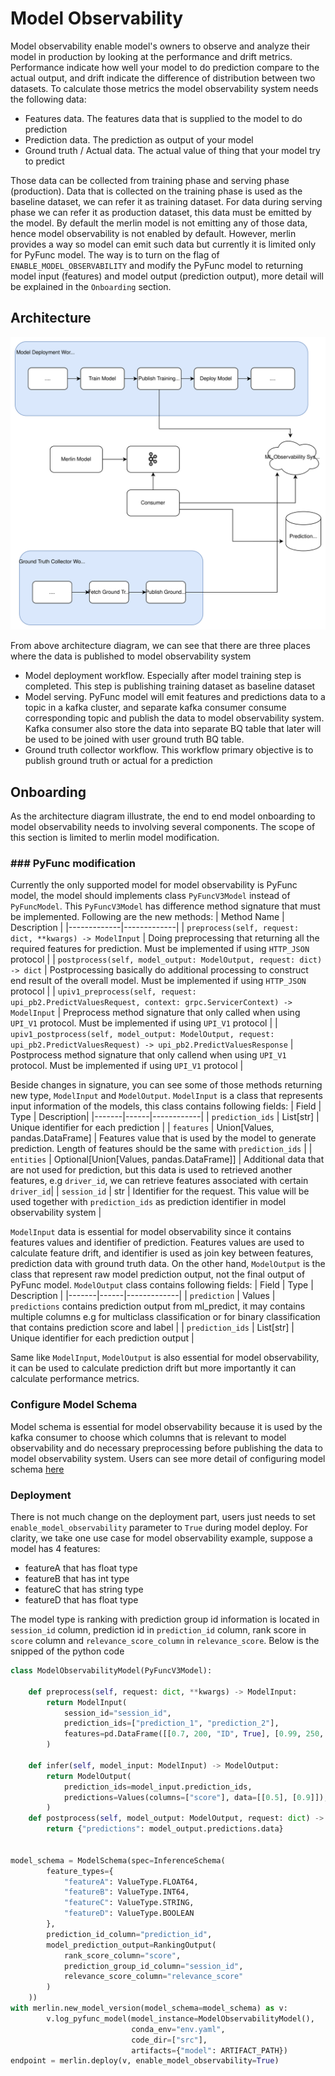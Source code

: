 <!-- page-title: Model Observability -->
# Model Observability
Model observability enable model's owners to observe and analyze their model in production by looking at the performance and drift metrics. Performance indicate how well your model to do prediction compare to the actual output, and drift indicate the difference of distribution between two datasets. To calculate those metrics the model observability system needs the following data:
* Features data. The features data that is supplied to the model to do prediction
* Prediction data. The prediction as output of your model
* Ground truth / Actual data. The actual value of thing that your model try to predict

Those data can be collected from training phase and serving phase (production). Data that is collected on the training phase is used as the baseline dataset, we can refer it as training dataset. For data during serving phase we can refer it as production dataset, this data must be emitted by the model. By default the merlin model is not emitting any of those data, hence model observability is not enabled by default. However, merlin provides a way so model can emit such data but currently it is limited only for PyFunc model. The way is to turn on the flag of `ENABLE_MODEL_OBSERVABILITY` and modify the PyFunc model to returning model input (features) and model output (prediction output), more detail will be explained in the `Onboarding` section.

## Architecture

![architecture](../../diagrams/model_observability.drawio.svg)

From above architecture diagram, we can see that there are three places where the data is published to model observability system
* Model deployment workflow. Especially after model training step is completed. This step is publishing training dataset as baseline dataset
* Model serving. PyFunc model will emit features and predictions data to a topic in a kafka cluster, and separate kafka consumer consume corresponding topic and publish the data to model observability system. Kafka consumer also store the data into separate BQ table that later will be used to be joined with user ground truth BQ table.
* Ground truth collector workflow. This workflow primary objective is to publish ground truth or actual for a prediction

## Onboarding
As the architecture diagram illustrate, the end to end model onboarding to model observability needs to involving several components. The scope of this section is limited to merlin model modification. 

### ### PyFunc modification
Currently the only supported model for model observability is PyFunc model, the model should implements class `PyFuncV3Model` instead of `PyFuncModel`. This `PyFuncV3Model` has difference method signature that must be implemented. Following are the new methods:
| Method Name | Description |
|-------------|-------------|
| `preprocess(self, request: dict, **kwargs) -> ModelInput` | Doing preprocessing that returning all the required features for prediction. Must be implemented if using `HTTP_JSON` protocol |
| `postprocess(self, model_output: ModelOutput, request: dict) -> dict` | Postprocessing basically do additional processing to construct end result of the overall model. Must be implemented if using `HTTP_JSON` protocol |
| `upiv1_preprocess(self, request: upi_pb2.PredictValuesRequest, context: grpc.ServicerContext) -> ModelInput` | Preprocess method signature that only called when using `UPI_V1` protocol. Must be implemented if using `UPI_V1` protocol |
| `upiv1_postprocess(self, model_output: ModelOutput, request: upi_pb2.PredictValuesRequest) -> upi_pb2.PredictValuesResponse` | Postprocess method signature that only callend when using `UPI_V1` protocol. Must be implemented if using `UPI_V1` protocol |

Beside changes in signature, you can see some of those methods returning new type, `ModelInput` and `ModelOutput`. `ModelInput` is a class that represents input information of the models, this class contains following fields:
| Field | Type | Description|
|-------|------|------------|
| `prediction_ids` | List[str] | Unique identifier for each prediction |
| `features` | Union[Values, pandas.DataFrame] | Features value that is used by the model to generate prediction. Length of features should be the same with `prediction_ids` | 
| `entities` | Optional[Union[Values, pandas.DataFrame]] | Additional data that are not used for prediction, but this data is used to retrieved another features, e.g `driver_id`, we can retrieve features associated with certain `driver_id`|
| `session_id` | str | Identifier for the request. This value will be used together with `prediction_ids` as prediction identifier in model observability system  |

`ModelInput` data is essential for model observability since it contains features values and identifier of prediction. Features values are used to calculate feature drift, and identifier is used as join key between features, prediction data with ground truth data. On the other hand, `ModelOutput` is the class that represent raw model prediction output, not the final output of PyFunc model. `ModelOutput` class contains following fields:
| Field | Type | Description |
|-------|------|-------------|
| `prediction` | Values | `predictions` contains prediction output from ml_predict, it may contains multiple columns e.g for multiclass classification or for binary classification that contains prediction score and label |
| `prediction_ids` | List[str] | Unique identifier for each prediction output |

Same like `ModelInput`, `ModelOutput` is also essential for model observability, it can be used to calculate prediction drift but more importantly it can calculate performance metrics.

### Configure Model Schema

Model schema is essential for model observability because it is used by the kafka consumer to choose which columns that is relevant to model observability and do necessary preprocessing before publishing the data to model observability system. Users can see more detail of configuring model schema [here](../templates/09_model_schema.md)

### Deployment
There is not much change on the deployment part, users just needs to set `enable_model_observability` parameter to `True` during model deploy. For clarity, we take one use case for model observability example, suppose a model has 4 features:
* featureA that has float type
* featureB that has int type
* featureC that has string type
* featureD that has float type

The model type is ranking with prediction group id information is located in `session_id` column, prediction id in `prediction_id` column, rank score in `score` column and `relevance_score_column` in `relevance_score`. Below is the snipped of the python code

```python
class ModelObservabilityModel(PyFuncV3Model):

    def preprocess(self, request: dict, **kwargs) -> ModelInput:
        return ModelInput(
            session_id="session_id",
            prediction_ids=["prediction_1", "prediction_2"],
            features=pd.DataFrame([[0.7, 200, "ID", True], [0.99, 250, "SG", False]], columns=["featureA", "featureB", "featureC", "featureD"]),
        )

    def infer(self, model_input: ModelInput) -> ModelOutput:
        return ModelOutput(
            prediction_ids=model_input.prediction_ids,
            predictions=Values(columns=["score"], data=[[0.5], [0.9]]),
        )
    def postprocess(self, model_output: ModelOutput, request: dict) -> dict:
        return {"predictions": model_output.predictions.data}


model_schema = ModelSchema(spec=InferenceSchema(
        feature_types={
            "featureA": ValueType.FLOAT64,
            "featureB": ValueType.INT64,
            "featureC": ValueType.STRING,
            "featureD": ValueType.BOOLEAN
        },
        prediction_id_column="prediction_id",
        model_prediction_output=RankingOutput(
            rank_score_column="score",
            prediction_group_id_column="session_id",
            relevance_score_column="relevance_score"
        )
    ))
with merlin.new_model_version(model_schema=model_schema) as v:
        v.log_pyfunc_model(model_instance=ModelObservabilityModel(),
                           conda_env="env.yaml",
                           code_dir=["src"],
                           artifacts={"model": ARTIFACT_PATH})
endpoint = merlin.deploy(v, enable_model_observability=True)
```